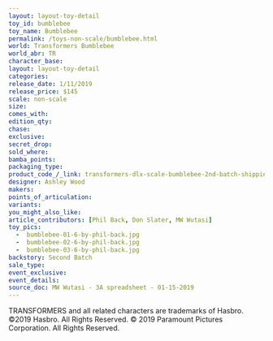 ```yaml
---
layout: layout-toy-detail 
toy_id: bumblebee
toy_name: Bumblebee
permalink: /toys-non-scale/bumblebee.html
world: Transformers Bumblebee
world_abr: TR
character_base: 
layout: layout-toy-detail
categories: 
release_date: 1/11/2019
release_price: $145 
scale: non-scale
size: 
comes_with: 
edition_qty: 
chase: 
exclusive: 
secret_drop: 
sold_where: 
bamba_points: 
packaging_type: 
product_code_/_link: transformers-dlx-scale-bumblebee-2nd-batch-shipping
designer: Ashley Wood
makers: 
points_of_articulation: 
variants: 
you_might_also_like: 
article_contributors: [Phil Back, Don Slater, MW Wutasi]
toy_pics: 
  -  bumblebee-01-6-by-phil-back.jpg
  -  bumblebee-02-6-by-phil-back.jpg
  -  bumblebee-03-6-by-phil-back.jpg
backstory: Second Batch
sale_type: 
event_exclusive: 
event_details: 
source_doc: MW Wutasi - 3A spreadsheet - 01-15-2019
---
```

TRANSFORMERS and all related characters are trademarks of Hasbro. ©2019 Hasbro. All Rights Reserved. © 2019 Paramount Pictures Corporation. All Rights Reserved.